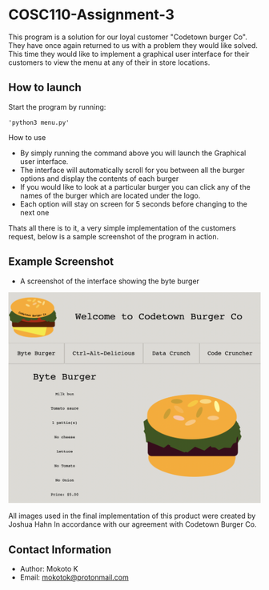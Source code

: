 # COSC110-Assignment-3

This program is a solution for our loyal customer "Codetown burger Co". They have once again returned to us with
a problem they would like solved. This time they would like to implement a graphical user interface for their customers
to view the menu at any of their in store locations.

## How to launch
Start the program by running: 
```
'python3 menu.py'
```

How to use
- By simply running the command above you will launch the Graphical user interface.
- The interface will automatically scroll for you between all the burger options and 
display the contents of each burger
- If you would like to look at a particular burger you can click any of the names of the burger which are located 
under the logo.
- Each option will stay on screen for 5 seconds before changing to the next one 

Thats all there is to it, a very simple implementation of the customers request, below is a sample screenshot
of the program in action.
## Example Screenshot

 - A screenshot of the interface showing the byte burger

![Alt text](images/screenshot.png)


All images used in the final implementation of this product were created by Joshua Hahn In accordance with our 
agreement with Codetown Burger Co.

## Contact Information
- Author: Mokoto K
- Email: mokotok@protonmail.com

